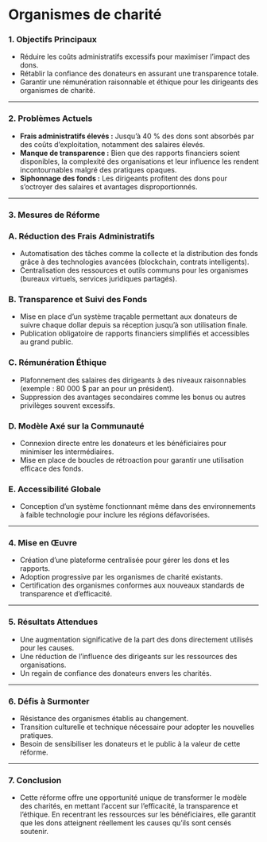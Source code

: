 # Organismes de charité

### **1. Objectifs Principaux**

- Réduire les coûts administratifs excessifs pour maximiser l’impact des dons.
- Rétablir la confiance des donateurs en assurant une transparence totale.
- Garantir une rémunération raisonnable et éthique pour les dirigeants des organismes de charité.

---

### **2. Problèmes Actuels**

- **Frais administratifs élevés :** Jusqu’à 40 % des dons sont absorbés par des coûts d’exploitation, notamment des salaires élevés.
- **Manque de transparence :** Bien que des rapports financiers soient disponibles, la complexité des organisations et leur influence les rendent incontournables malgré des pratiques opaques.
- **Siphonnage des fonds :** Les dirigeants profitent des dons pour s’octroyer des salaires et avantages disproportionnés.

---

### **3. Mesures de Réforme**

### **A. Réduction des Frais Administratifs**

- Automatisation des tâches comme la collecte et la distribution des fonds grâce à des technologies avancées (blockchain, contrats intelligents).
- Centralisation des ressources et outils communs pour les organismes (bureaux virtuels, services juridiques partagés).

### **B. Transparence et Suivi des Fonds**

- Mise en place d’un système traçable permettant aux donateurs de suivre chaque dollar depuis sa réception jusqu’à son utilisation finale.
- Publication obligatoire de rapports financiers simplifiés et accessibles au grand public.

### **C. Rémunération Éthique**

- Plafonnement des salaires des dirigeants à des niveaux raisonnables (exemple : 80 000 $ par an pour un président).
- Suppression des avantages secondaires comme les bonus ou autres privilèges souvent excessifs.

### **D. Modèle Axé sur la Communauté**

- Connexion directe entre les donateurs et les bénéficiaires pour minimiser les intermédiaires.
- Mise en place de boucles de rétroaction pour garantir une utilisation efficace des fonds.

### **E. Accessibilité Globale**

- Conception d’un système fonctionnant même dans des environnements à faible technologie pour inclure les régions défavorisées.

---

### **4. Mise en Œuvre**

- Création d’une plateforme centralisée pour gérer les dons et les rapports.
- Adoption progressive par les organismes de charité existants.
- Certification des organismes conformes aux nouveaux standards de transparence et d’efficacité.

---

### **5. Résultats Attendues**

- Une augmentation significative de la part des dons directement utilisés pour les causes.
- Une réduction de l’influence des dirigeants sur les ressources des organisations.
- Un regain de confiance des donateurs envers les charités.

---

### **6. Défis à Surmonter**

- Résistance des organismes établis au changement.
- Transition culturelle et technique nécessaire pour adopter les nouvelles pratiques.
- Besoin de sensibiliser les donateurs et le public à la valeur de cette réforme.

---

### **7. Conclusion**

- Cette réforme offre une opportunité unique de transformer le modèle des charités, en mettant l’accent sur l’efficacité, la transparence et l’éthique. En recentrant les ressources sur les bénéficiaires, elle garantit que les dons atteignent réellement les causes qu’ils sont censés soutenir.